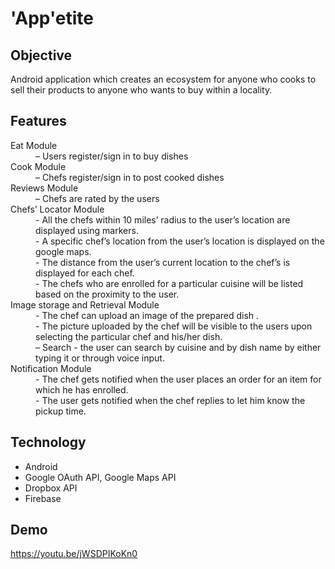 # 'App'etite

## Objective
Android application which creates an ecosystem for anyone who cooks to sell their products to anyone who wants to buy within a locality.
## Features
<dl>
<dt>Eat Module</dt>
<dd>– Users register/sign in to buy dishes</dd>

<dt>Cook Module</dt>
<dd>– Chefs register/sign in to post cooked dishes</dd>

<dt>Reviews Module</dt> 
<dd>– Chefs are rated by the users<dd>

<dt>Chefs’ Locator Module</dt>
<dd>	- All the chefs within 10 miles’ radius to the user’s location are displayed using markers.</dd>
<dd>	- A specific chef’s location from the user’s location is displayed on the google maps.</dd>
<dd>	- The distance from the user’s current location to the chef’s is displayed for each chef.</dd>
<dd>	- The chefs who are enrolled for a particular cuisine will be listed based on the proximity to the user.</dd>

<dt>Image storage and Retrieval Module</dt>
<dd>	- The chef can upload an image of the prepared dish .</dd>
<dd>  - The picture uploaded by the chef will be visible to the users upon selecting the particular chef and his/her dish.</dd>
<dd>  – Search - the user can search by cuisine and by dish name by either typing it or through voice input.</dd> 

<dt>Notification Module</dt>
<dd>	- The chef gets notified when the user places an order for an item for which he has enrolled.</dd> 
<dd>	- The user gets notified when the chef replies to let him know the pickup time.</dd>
</dl>

## Technology
<ul>
<li>Android</li>
<li>Google OAuth API, Google Maps API</li>
<li>Dropbox API</li>
<li>Firebase</li>
</ul>

## Demo
https://youtu.be/jWSDPIKoKn0		
